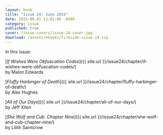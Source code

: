 ```yaml
---
layout: book
title: "Issue 24: June 2015"
date: 2015-06-01 12:01:00 -0500
category: issue
published: true
cover: /issue-covers/issue-24-cover.jpg
download: /assets/ebooks/fireside-issue-24.zip
---
```


In this issue:

[_If Wishes Were Obfuscation Codes_]({{ site.url }}/issue24/chapter/if-wishes-were-obfuscation-codes/)<br/>
by Malon Edwards

[_Fluffy Harbinger of Death_]({{ site.url }}/issue24/chapter/fluffy-harbinger-of-death/)<br/>
by Alex Hughes

[_All of Our Days_]({{ site.url }}/issue24/chapter/all-of-our-days/)<br/>
by Jeff Xilon

[_She Wolf and Cub: Chapter Nine_]({{ site.url }}/issue24/chapter/she-wolf-and-cub-chapter-nine/)<br/>
by Lilith Saintcrow
